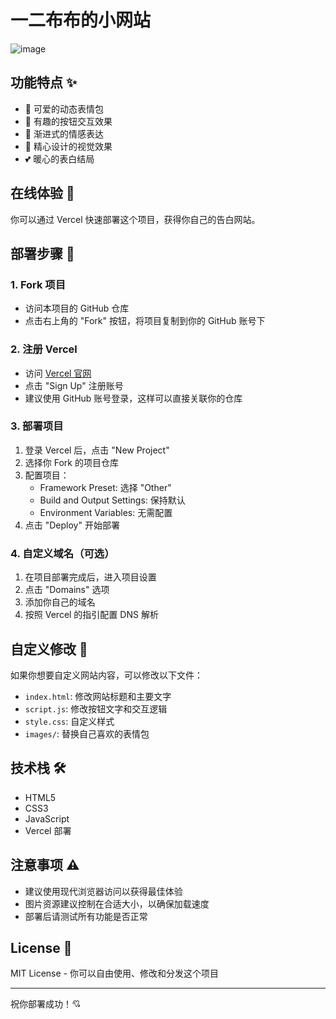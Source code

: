 # 一二布布的小网站

![image](https://github.com/user-attachments/assets/7a274072-53ec-4287-87b0-a4b8d9cf3d35)



## 功能特点 ✨

- 💖 可爱的动态表情包
- 🎯 有趣的按钮交互效果
- 🌈 渐进式的情感表达
- 🎨 精心设计的视觉效果
- 💕 暖心的表白结局

## 在线体验 🚀

你可以通过 Vercel 快速部署这个项目，获得你自己的告白网站。

## 部署步骤 📝

### 1. Fork 项目
- 访问本项目的 GitHub 仓库
- 点击右上角的 "Fork" 按钮，将项目复制到你的 GitHub 账号下

### 2. 注册 Vercel
- 访问 [Vercel 官网](https://vercel.com)
- 点击 "Sign Up" 注册账号
- 建议使用 GitHub 账号登录，这样可以直接关联你的仓库

### 3. 部署项目
1. 登录 Vercel 后，点击 "New Project"
2. 选择你 Fork 的项目仓库
3. 配置项目：
   - Framework Preset: 选择 "Other"
   - Build and Output Settings: 保持默认
   - Environment Variables: 无需配置
4. 点击 "Deploy" 开始部署

### 4. 自定义域名（可选）
1. 在项目部署完成后，进入项目设置
2. 点击 "Domains" 选项
3. 添加你自己的域名
4. 按照 Vercel 的指引配置 DNS 解析

## 自定义修改 🎨

如果你想要自定义网站内容，可以修改以下文件：

- `index.html`: 修改网站标题和主要文字
- `script.js`: 修改按钮文字和交互逻辑
- `style.css`: 自定义样式
- `images/`: 替换自己喜欢的表情包

## 技术栈 🛠

- HTML5
- CSS3
- JavaScript
- Vercel 部署

## 注意事项 ⚠️

- 建议使用现代浏览器访问以获得最佳体验
- 图片资源建议控制在合适大小，以确保加载速度
- 部署后请测试所有功能是否正常


## License 📄

MIT License - 你可以自由使用、修改和分发这个项目

---

祝你部署成功！💘 
